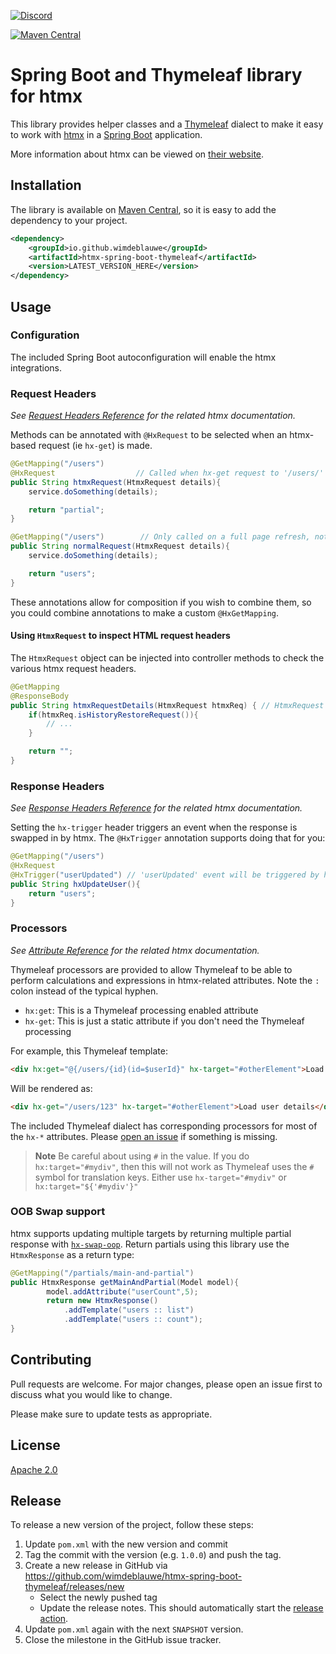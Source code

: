 [![Discord](https://img.shields.io/discord/725789699527933952)](https://htmx.org/discord)

[![Maven Central](https://maven-badges.herokuapp.com/maven-central/io.github.wimdeblauwe/htmx-spring-boot-thymeleaf/badge.svg)](https://maven-badges.herokuapp.com/maven-central/io.github.wimdeblauwe/htmx-spring-boot-thymeleaf)

# Spring Boot and Thymeleaf library for htmx

This library provides helper classes and a [Thymeleaf](https://www.thymeleaf.org/) dialect
to make it easy to work with [htmx](https://htmx.org/)
in a [Spring Boot](https://spring.io/projects/spring-boot) application.

More information about htmx can be viewed on [their website](https://htmx.org/).

## Installation

The library is available
on [Maven Central](https://mvnrepository.com/artifact/io.github.wimdeblauwe/htmx-spring-boot-thymeleaf),
so it is easy to add the dependency to your project.

```xml
<dependency>
    <groupId>io.github.wimdeblauwe</groupId>
    <artifactId>htmx-spring-boot-thymeleaf</artifactId>
    <version>LATEST_VERSION_HERE</version>
</dependency>
```

## Usage

### Configuration

The included Spring Boot autoconfiguration will enable the htmx integrations.

### Request Headers

_See [Request Headers Reference](https://htmx.org/reference/#request_headers) for the related htmx documentation._

Methods can be annotated with `@HxRequest` to be selected when an htmx-based request (ie `hx-get`) is made.

```java
@GetMapping("/users")
@HxRequest                  // Called when hx-get request to '/users/' is made 
public String htmxRequest(HtmxRequest details){
    service.doSomething(details);

    return "partial";
}

@GetMapping("/users")        // Only called on a full page refresh, not an htmx request
public String normalRequest(HtmxRequest details){
    service.doSomething(details);

    return "users";
}
```

These annotations allow for composition if you wish to combine them,
so you could combine annotations to make a custom `@HxGetMapping`.

#### Using `HtmxRequest` to inspect HTML request headers

The `HtmxRequest` object can be injected into controller methods to check the various htmx request headers.

```java
@GetMapping
@ResponseBody
public String htmxRequestDetails(HtmxRequest htmxReq) { // HtmxRequest is injected
    if(htmxReq.isHistoryRestoreRequest()){
        // ...
    }

    return "";
}
```

### Response Headers

_See [Response Headers Reference](https://htmx.org/reference/#response_headers) for the related htmx documentation._

Setting the `hx-trigger` header triggers an event when the response is swapped in by htmx.
The `@HxTrigger` annotation supports doing that for you:

```java
@GetMapping("/users")
@HxRequest
@HxTrigger("userUpdated") // 'userUpdated' event will be triggered by htmx
public String hxUpdateUser(){
    return "users";
}
```

### Processors

_See [Attribute Reference](https://htmx.org/reference/#attributes) for the related htmx documentation._

Thymeleaf processors are provided to allow Thymeleaf to be able to perform calculations and expressions
in htmx-related attributes.
Note the `:` colon instead of the typical hyphen.

- `hx:get`: This is a Thymeleaf processing enabled attribute
- `hx-get`: This is just a static attribute if you don't need the Thymeleaf processing

For example, this Thymeleaf template:

```html
<div hx:get="@{/users/{id}(id=$userId}" hx-target="#otherElement">Load user details</div>
```

Will be rendered as:

```html
<div hx-get="/users/123" hx-target="#otherElement">Load user details</div>
```

The included Thymeleaf dialect has corresponding processors for most of the `hx-*` attributes.
Please [open an issue](https://github.com/wimdeblauwe/htmx-spring-boot-thymeleaf/issues) if something is missing.

> **Note**
> Be careful about using `#` in the value. If you do `hx:target="#mydiv"`, then this will not work as Thymeleaf uses
> the `#` symbol for translation keys. Either use `hx-target="#mydiv"` or `hx:target="${'#mydiv'}"`

### OOB Swap support

htmx supports updating multiple targets by returning multiple partial response with
[`hx-swap-oop`](https://htmx.org/docs/#oob_swaps). Return partials using this library use the `HtmxResponse` as a return
type:

```java
@GetMapping("/partials/main-and-partial")
public HtmxResponse getMainAndPartial(Model model){
        model.addAttribute("userCount",5);
        return new HtmxResponse()
            .addTemplate("users :: list")
            .addTemplate("users :: count");
}
```

## Contributing

Pull requests are welcome. For major changes, please open an issue first to discuss what you would like to change.

Please make sure to update tests as appropriate.

## License

[Apache 2.0](https://choosealicense.com/licenses/apache-2.0/)

## Release

To release a new version of the project, follow these steps:

1. Update `pom.xml` with the new version and commit
2. Tag the commit with the version (e.g. `1.0.0`) and push the tag.
3. Create a new release in GitHub via https://github.com/wimdeblauwe/htmx-spring-boot-thymeleaf/releases/new
   - Select the newly pushed tag
   - Update the release notes. This should automatically start
     the [release action](https://github.com/wimdeblauwe/htmx-spring-boot-thymeleaf/actions).
4. Update `pom.xml` again with the next `SNAPSHOT` version.
5. Close the milestone in the GitHub issue tracker.
